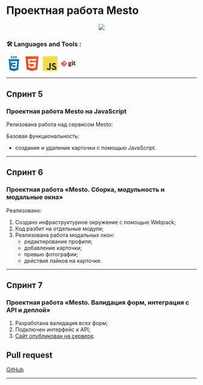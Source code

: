 # Проектная работа Mesto

<div id="header" align="center">
  <img src="https://i.yapx.ru/XvfzG.png" width="500"/>
</div>

### :hammer_and_wrench: Languages and Tools :
<div>
 <img src="https://github.com/devicons/devicon/blob/master/icons/css3/css3-plain-wordmark.svg"  title="CSS3" alt="CSS" width="40" height="40"/>&nbsp;
  <img src="https://github.com/devicons/devicon/blob/master/icons/html5/html5-original.svg" title="HTML5" alt="HTML" width="40" height="40"/>&nbsp;
  <img src="https://github.com/devicons/devicon/blob/master/icons/javascript/javascript-original.svg" title="JavaScript" alt="JavaScript" width="40" height="40"/>&nbsp;
   <img src="https://github.com/devicons/devicon/blob/master/icons/git/git-original-wordmark.svg" title="Git" **alt="Git" width="40" height="40"/>
</div>

---

## Спринт 5 
### Проектная работа Mesto на JavaScript

Релизована работа над сервисом Mesto:

Базовая функциональность: 
  - создание и удаление карточки с помощью JavaScript.

---

## Спринт 6 
### Проектная работа «Mesto. Сборка, модульность и модальные окна»

Реализовано:

1. Создано инфраструктурное окружение с помощью Webpack;
2. Код разбит на отдельные модули;
3. Реализована работа модальных окон:
   - редактирование профиля;
   - добавление карточки;
   - превью фотографии;
   - действия лайков на карточке.

---

## Спринт 7 
### Проектная работа «Mesto. Валидация форм, интеграция с API и деплой»

1. Разработана валидация всех форм;
2. Подключен интерфейс к API;
3. [Сайт опубликован на сервере](https://roman-bakurov.github.io/mesto-project-ff).

## Pull request
[GitHub](https://github.com/roman-bakurov/mesto-project-ff "Cсылка на аккаунт github")

---